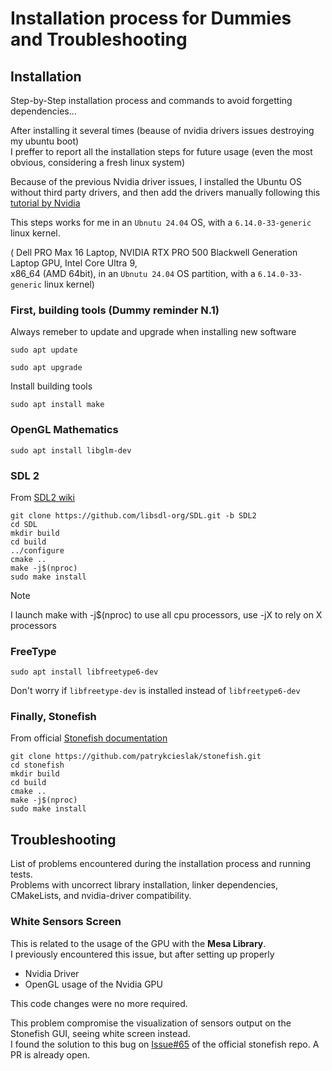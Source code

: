# Installation process for Dummies and Troubleshooting

## Installation

Step-by-Step installation process and commands to avoid forgetting dependencies...<br/>

After installing it several times (beause of nvidia drivers issues destroying my ubuntu boot)<br/>
I preffer to report all the installation steps for future usage (even the most obvious, considering a fresh linux system)

Because of the previous Nvidia driver issues, I installed the Ubuntu OS without third party drivers, and then add the drivers manually following this [tutorial by Nvidia](https://docs.nvidia.com/datacenter/tesla/driver-installation-guide/index.html#) 

This steps works for me in an `Ubnutu 24.04` OS, with a `6.14.0-33-generic` linux kernel. <br/>

( Dell PRO Max 16 Laptop, NVIDIA RTX PRO 500 Blackwell Generation Laptop GPU, Intel Core Ultra 9, <br/> 
x86_64 (AMD 64bit), in an `Ubnutu 24.04` OS partition, with a `6.14.0-33-generic` linux kernel)

### First, building tools (Dummy reminder N.1)

Always remeber to update and upgrade when installing new software 
```
sudo apt update
```
```
sudo apt upgrade
```
Install building tools
```
sudo apt install make 
```

### OpenGL Mathematics 

```
sudo apt install libglm-dev
```

### SDL 2
From [SDL2 wiki](https://wiki.libsdl.org/SDL2/Installation)

```
git clone https://github.com/libsdl-org/SDL.git -b SDL2
cd SDL
mkdir build
cd build
../configure
cmake ..
make -j$(nproc)
sudo make install
```

> [!NOTE]
> I launch make with -j$(nproc) to use all cpu processors, use -jX to rely on X processors


### FreeType
```
sudo apt install libfreetype6-dev
```
Don't worry if `libfreetype-dev` is installed instead of `libfreetype6-dev`


### Finally, Stonefish
From official [Stonefish documentation](https://stonefish.readthedocs.io/en/latest/install.html)
```
git clone https://github.com/patrykcieslak/stonefish.git
cd stonefish
mkdir build
cd build
cmake ..
make -j$(nproc)
sudo make install
```

## Troubleshooting

List of problems encountered during the installation process and running tests. <br/>
Problems with uncorrect library installation, linker dependencies, CMakeLists, and nvidia-driver compatibility.

### White Sensors Screen

This is related to the usage of the GPU with the **Mesa Library**. </br>
I previously encountered this issue, but after setting up properly 
- Nvidia Driver 
- OpenGL usage of the Nvidia GPU
  
This code changes were no more required. 

This problem compromise the visualization of sensors output on the Stonefish GUI, seeing white screen instead. <br/>
I found the solution to this bug on [Issue#65](https://github.com/patrykcieslak/stonefish/issues/65#issue-3390696136) of the official stonefish repo. A PR is already open.




